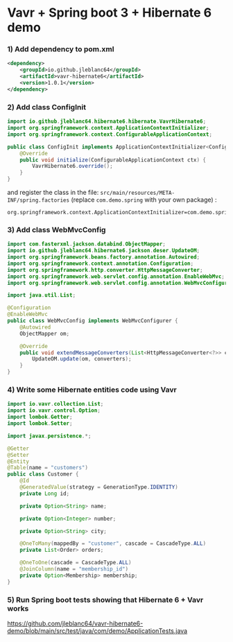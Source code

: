 # Vavr + Spring boot 3 + Hibernate 6 demo

### 1) Add dependency to pom.xml
```xml
<dependency>
    <groupId>io.github.jleblanc64</groupId>
    <artifactId>vavr-hibernate6</artifactId>
    <version>1.0.1</version>
</dependency>
```

### 2) Add class ConfigInit
```java
import io.github.jleblanc64.hibernate6.hibernate.VavrHibernate6;
import org.springframework.context.ApplicationContextInitializer;
import org.springframework.context.ConfigurableApplicationContext;

public class ConfigInit implements ApplicationContextInitializer<ConfigurableApplicationContext> {
    @Override
    public void initialize(ConfigurableApplicationContext ctx) {
        VavrHibernate6.override();
    }
}
```

and register the class in the file: `src/main/resources/META-INF/spring.factories` (replace `com.demo.spring` with your own package) :
```
org.springframework.context.ApplicationContextInitializer=com.demo.spring.ConfigInit
```

### 3) Add class WebMvcConfig
```java
import com.fasterxml.jackson.databind.ObjectMapper;
import io.github.jleblanc64.hibernate6.jackson.deser.UpdateOM;
import org.springframework.beans.factory.annotation.Autowired;
import org.springframework.context.annotation.Configuration;
import org.springframework.http.converter.HttpMessageConverter;
import org.springframework.web.servlet.config.annotation.EnableWebMvc;
import org.springframework.web.servlet.config.annotation.WebMvcConfigurer;

import java.util.List;

@Configuration
@EnableWebMvc
public class WebMvcConfig implements WebMvcConfigurer {
    @Autowired
    ObjectMapper om;

    @Override
    public void extendMessageConverters(List<HttpMessageConverter<?>> converters) {
        UpdateOM.update(om, converters);
    }
}
```

### 4) Write some Hibernate entities code using Vavr
```java
import io.vavr.collection.List;
import io.vavr.control.Option;
import lombok.Getter;
import lombok.Setter;

import javax.persistence.*;

@Getter
@Setter
@Entity
@Table(name = "customers")
public class Customer {
    @Id
    @GeneratedValue(strategy = GenerationType.IDENTITY)
    private Long id;

    private Option<String> name;

    private Option<Integer> number;

    private Option<String> city;

    @OneToMany(mappedBy = "customer", cascade = CascadeType.ALL)
    private List<Order> orders;

    @OneToOne(cascade = CascadeType.ALL)
    @JoinColumn(name = "membership_id")
    private Option<Membership> membership;
}
```

### 5) Run Spring boot tests showing that Hibernate 6 + Vavr works

https://github.com/jleblanc64/vavr-hibernate6-demo/blob/main/src/test/java/com/demo/ApplicationTests.java
